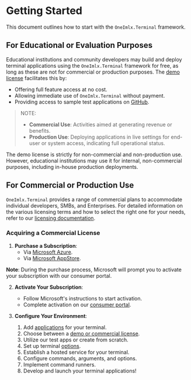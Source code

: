 # Getting Started
This document outlines how to start with the `OneImlx.Terminal` framework.

## For Educational or Evaluation Purposes

Educational institutions and community developers may build and deploy terminal applications using the `OneImlx.Terminal` framework for free, as long as these are not for commercial or production purposes. The [demo license](demo.md) facilitates this by:
- Offering full feature access at no cost.
- Allowing immediate use of `OneImlx.Terminal` without payment.
- Providing access to sample test applications on [GitHub](https://github.com/perpetualintelligence/terminal/tree/main/apps).

> NOTE:
> - **Commercial Use**: Activities aimed at generating revenue or benefits.
> - **Production Use**: Deploying applications in live settings for end-user or system access, indicating full operational status.

The demo license is strictly for non-commercial and non-production use. However, educational institutions may use it for internal, non-commercial purposes, including in-house production deployments.

## For Commercial or Production Use
`OneImlx.Terminal` provides a range of commercial plans to accommodate individual developers, SMBs, and Enterprises. For detailed information on the various licensing terms and how to select the right one for your needs, refer to our [licensing documentation](../licensing/intro.md).

### Acquiring a Commercial License
1. **Purchase a Subscription**:    
   - Via [Microsoft Azure](../../buying/buyonmsazure.md).
   - Via [Microsoft AppStore](../../buying/buyonmsappsource.md).

**Note**: During the purchase process, Microsoft will prompt you to activate your subscription with our consumer portal.

2. **Activate Your Subscription**: 
   - Follow Microsoft's instructions to start activation.
   - Complete activation on our [consumer portal](https://www.consumer.perpetualintelligence.com/).

3. **Configure Your Environment**: 
   1. Add [applications](apps.md) for your terminal.
   2. Choose between a [demo or commercial license](../licensing/licensekeys.md).
   3. Utilize our test apps or create from scratch.
   4. Set up terminal [options](../configurationoptions.md).
   5. Establish a hosted service for your terminal.
   6. Configure commands, arguments, and options.
   7. Implement command runners.
   8. Develop and launch your terminal applications!

